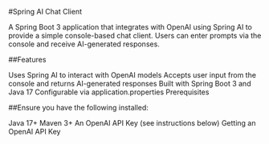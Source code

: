 #Spring AI Chat Client

A Spring Boot 3 application that integrates with OpenAI using Spring AI to provide a simple console-based chat client.
Users can enter prompts via the console and receive AI-generated responses.

##Features

Uses Spring AI to interact with OpenAI models
Accepts user input from the console and returns AI-generated responses
Built with Spring Boot 3 and Java 17
Configurable via application.properties
Prerequisites

##Ensure you have the following installed:

Java 17+
Maven 3+
An OpenAI API Key (see instructions below)
Getting an OpenAI API Key
